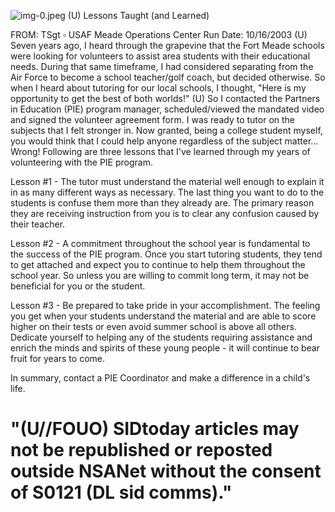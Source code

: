 ![img-0.jpeg](img-0.jpeg)
(U) Lessons Taught (and Learned)

FROM: TSgt $\square$ USAF
Meade Operations Center
Run Date: 10/16/2003
(U) Seven years ago, I heard through the grapevine that the Fort Meade schools were looking for volunteers to assist area students with their educational needs. During that same timeframe, I had considered separating from the Air Force to become a school teacher/golf coach, but decided otherwise. So when I heard about tutoring for our local schools, I thought, "Here is my opportunity to get the best of both worlds!"
(U) So I contacted the Partners in Education (PIE) program manager, scheduled/viewed the mandated video and signed the volunteer agreement form. I was ready to tutor on the subjects that I felt stronger in. Now granted, being a college student myself, you would think that I could help anyone regardless of the subject matter... Wrong! Following are three lessons that I've learned through my years of volunteering with the PIE program.

Lesson \#1 - The tutor must understand the material well enough to explain it in as many different ways as necessary. The last thing you want to do to the students is confuse them more than they already are. The primary reason they are receiving instruction from you is to clear any confusion caused by their teacher.

Lesson \#2 - A commitment throughout the school year is fundamental to the success of the PIE program. Once you start tutoring students, they tend to get attached and expect you to continue to help them throughout the school year. So unless you are willing to commit long term, it may not be beneficial for you or the student.

Lesson \#3 - Be prepared to take pride in your accomplishment. The feeling you get when your students understand the material and are able to score higher on their tests or even avoid summer school is above all others. Dedicate yourself to helping any of the students requiring assistance and enrich the minds and spirits of these young people - it will continue to bear fruit for years to come.

In summary, contact a PIE Coordinator and make a difference in a child's life.

# "(U//FOUO) SIDtoday articles may not be republished or reposted outside NSANet without the consent of S0121 (DL sid comms)."
